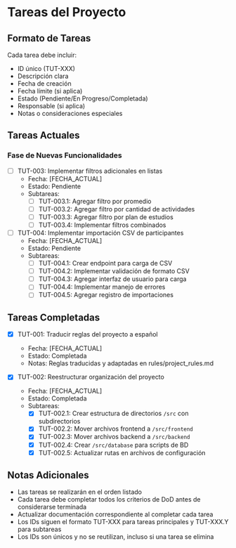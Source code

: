 # Tareas del Proyecto

## Formato de Tareas
Cada tarea debe incluir:
- ID único (TUT-XXX)
- Descripción clara
- Fecha de creación
- Fecha límite (si aplica)
- Estado (Pendiente/En Progreso/Completada)
- Responsable (si aplica)
- Notas o consideraciones especiales

## Tareas Actuales

### Fase de Nuevas Funcionalidades
- [ ] TUT-003: Implementar filtros adicionales en listas
  - Fecha: [FECHA_ACTUAL]
  - Estado: Pendiente
  - Subtareas:
    - [ ] TUT-003.1: Agregar filtro por promedio
    - [ ] TUT-003.2: Agregar filtro por cantidad de actividades
    - [ ] TUT-003.3: Agregar filtro por plan de estudios
    - [ ] TUT-003.4: Implementar filtros combinados

- [ ] TUT-004: Implementar importación CSV de participantes
  - Fecha: [FECHA_ACTUAL]
  - Estado: Pendiente
  - Subtareas:
    - [ ] TUT-004.1: Crear endpoint para carga de CSV
    - [ ] TUT-004.2: Implementar validación de formato CSV
    - [ ] TUT-004.3: Agregar interfaz de usuario para carga
    - [ ] TUT-004.4: Implementar manejo de errores
    - [ ] TUT-004.5: Agregar registro de importaciones

## Tareas Completadas

- [x] TUT-001: Traducir reglas del proyecto a español
  - Fecha: [FECHA_ACTUAL]
  - Estado: Completada
  - Notas: Reglas traducidas y adaptadas en rules/project_rules.md

- [x] TUT-002: Reestructurar organización del proyecto
  - Fecha: [FECHA_ACTUAL]
  - Estado: Completada
  - Subtareas:
    - [x] TUT-002.1: Crear estructura de directorios `/src` con subdirectorios
    - [x] TUT-002.2: Mover archivos frontend a `/src/frontend`
    - [x] TUT-002.3: Mover archivos backend a `/src/backend`
    - [x] TUT-002.4: Crear `/src/database` para scripts de BD
    - [x] TUT-002.5: Actualizar rutas en archivos de configuración

## Notas Adicionales
- Las tareas se realizarán en el orden listado
- Cada tarea debe completar todos los criterios de DoD antes de considerarse terminada
- Actualizar documentación correspondiente al completar cada tarea
- Los IDs siguen el formato TUT-XXX para tareas principales y TUT-XXX.Y para subtareas
- Los IDs son únicos y no se reutilizan, incluso si una tarea se elimina
